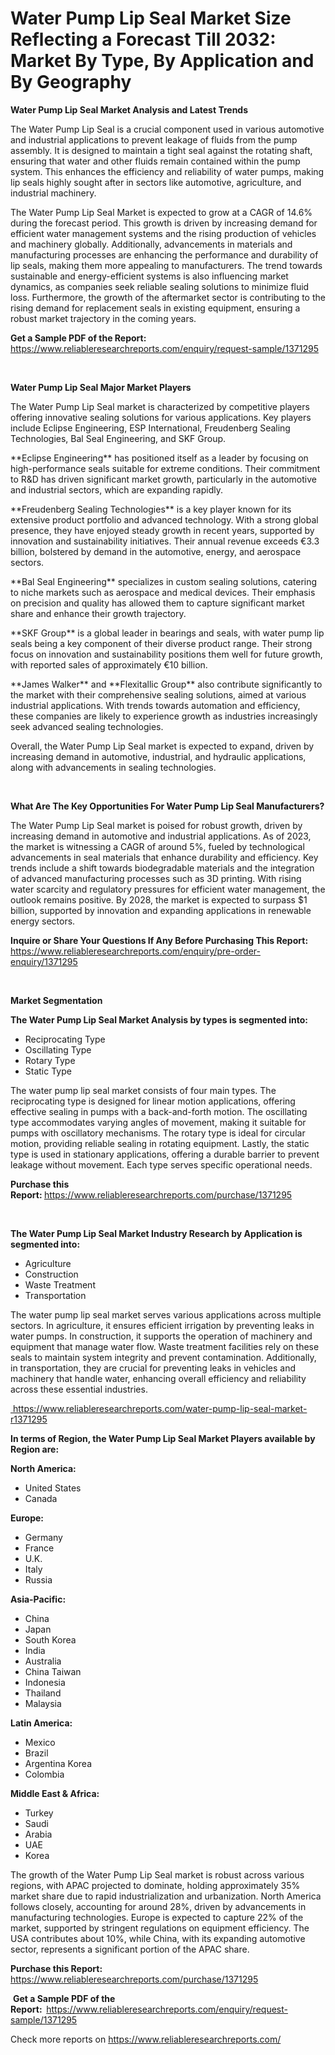 <p><h1>Water Pump Lip Seal Market Size Reflecting a Forecast Till 2032: Market By Type, By Application and By Geography</h1></p><p><strong>Water Pump Lip Seal Market Analysis and Latest Trends</strong></p>
<p><p>The Water Pump Lip Seal is a crucial component used in various automotive and industrial applications to prevent leakage of fluids from the pump assembly. It is designed to maintain a tight seal against the rotating shaft, ensuring that water and other fluids remain contained within the pump system. This enhances the efficiency and reliability of water pumps, making lip seals highly sought after in sectors like automotive, agriculture, and industrial machinery.</p><p>The Water Pump Lip Seal Market is expected to grow at a CAGR of 14.6% during the forecast period. This growth is driven by increasing demand for efficient water management systems and the rising production of vehicles and machinery globally. Additionally, advancements in materials and manufacturing processes are enhancing the performance and durability of lip seals, making them more appealing to manufacturers. The trend towards sustainable and energy-efficient systems is also influencing market dynamics, as companies seek reliable sealing solutions to minimize fluid loss. Furthermore, the growth of the aftermarket sector is contributing to the rising demand for replacement seals in existing equipment, ensuring a robust market trajectory in the coming years.</p></p>
<p><strong>Get a Sample PDF of the Report:&nbsp;</strong> <a href="https://www.reliableresearchreports.com/enquiry/request-sample/1371295?utm_campaign=3325&utm_medium=2&utm_source=Github&utm_content=ia&utm_term=22032025&utm_id=water-pump-lip-seal">https://www.reliableresearchreports.com/enquiry/request-sample/1371295</a></p>
<p>&nbsp;</p>
<p><strong>Water Pump Lip Seal Major Market Players</strong></p>
<p><p>The Water Pump Lip Seal market is characterized by competitive players offering innovative sealing solutions for various applications. Key players include Eclipse Engineering, ESP International, Freudenberg Sealing Technologies, Bal Seal Engineering, and SKF Group. </p><p>**Eclipse Engineering** has positioned itself as a leader by focusing on high-performance seals suitable for extreme conditions. Their commitment to R&D has driven significant market growth, particularly in the automotive and industrial sectors, which are expanding rapidly. </p><p>**Freudenberg Sealing Technologies** is a key player known for its extensive product portfolio and advanced technology. With a strong global presence, they have enjoyed steady growth in recent years, supported by innovation and sustainability initiatives. Their annual revenue exceeds €3.3 billion, bolstered by demand in the automotive, energy, and aerospace sectors.</p><p>**Bal Seal Engineering** specializes in custom sealing solutions, catering to niche markets such as aerospace and medical devices. Their emphasis on precision and quality has allowed them to capture significant market share and enhance their growth trajectory.</p><p>**SKF Group** is a global leader in bearings and seals, with water pump lip seals being a key component of their diverse product range. Their strong focus on innovation and sustainability positions them well for future growth, with reported sales of approximately €10 billion.</p><p>**James Walker** and **Flexitallic Group** also contribute significantly to the market with their comprehensive sealing solutions, aimed at various industrial applications. With trends towards automation and efficiency, these companies are likely to experience growth as industries increasingly seek advanced sealing technologies.</p><p>Overall, the Water Pump Lip Seal market is expected to expand, driven by increasing demand in automotive, industrial, and hydraulic applications, along with advancements in sealing technologies.</p></p>
<p>&nbsp;</p>
<p><strong>What Are The Key Opportunities For Water Pump Lip Seal Manufacturers?</strong></p>
<p><p>The Water Pump Lip Seal market is poised for robust growth, driven by increasing demand in automotive and industrial applications. As of 2023, the market is witnessing a CAGR of around 5%, fueled by technological advancements in seal materials that enhance durability and efficiency. Key trends include a shift towards biodegradable materials and the integration of advanced manufacturing processes such as 3D printing. With rising water scarcity and regulatory pressures for efficient water management, the outlook remains positive. By 2028, the market is expected to surpass $1 billion, supported by innovation and expanding applications in renewable energy sectors.</p></p>
<p><strong>Inquire or Share Your Questions If Any Before Purchasing This Report:</strong> <a href="https://www.reliableresearchreports.com/enquiry/pre-order-enquiry/1371295?utm_campaign=3325&utm_medium=2&utm_source=Github&utm_content=ia&utm_term=22032025&utm_id=water-pump-lip-seal">https://www.reliableresearchreports.com/enquiry/pre-order-enquiry/1371295</a></p>
<p>&nbsp;</p>
<p><strong>Market Segmentation</strong></p>
<p><strong>The Water Pump Lip Seal Market Analysis by types is segmented into:</strong></p>
<p><ul><li>Reciprocating Type</li><li>Oscillating Type</li><li>Rotary Type</li><li>Static Type</li></ul></p>
<p><p>The water pump lip seal market consists of four main types. The reciprocating type is designed for linear motion applications, offering effective sealing in pumps with a back-and-forth motion. The oscillating type accommodates varying angles of movement, making it suitable for pumps with oscillatory mechanisms. The rotary type is ideal for circular motion, providing reliable sealing in rotating equipment. Lastly, the static type is used in stationary applications, offering a durable barrier to prevent leakage without movement. Each type serves specific operational needs.</p></p>
<p><strong>Purchase this Report:&nbsp;</strong><a href="https://www.reliableresearchreports.com/purchase/1371295?utm_campaign=3325&utm_medium=2&utm_source=Github&utm_content=ia&utm_term=22032025&utm_id=water-pump-lip-seal">https://www.reliableresearchreports.com/purchase/1371295</a></p>
<p>&nbsp;</p>
<p><strong>The Water Pump Lip Seal Market Industry Research by Application is segmented into:</strong></p>
<p><ul><li>Agriculture</li><li>Construction</li><li>Waste Treatment</li><li>Transportation</li></ul></p>
<p><p>The water pump lip seal market serves various applications across multiple sectors. In agriculture, it ensures efficient irrigation by preventing leaks in water pumps. In construction, it supports the operation of machinery and equipment that manage water flow. Waste treatment facilities rely on these seals to maintain system integrity and prevent contamination. Additionally, in transportation, they are crucial for preventing leaks in vehicles and machinery that handle water, enhancing overall efficiency and reliability across these essential industries.</p></p>
<p><a href="https://www.reliableresearchreports.com/water-pump-lip-seal-market-r1371295?utm_campaign=3325&utm_medium=2&utm_source=Github&utm_content=ia&utm_term=22032025&utm_id=water-pump-lip-seal">&nbsp;https://www.reliableresearchreports.com/water-pump-lip-seal-market-r1371295</a></p>
<p><strong>In terms of Region, the Water Pump Lip Seal Market Players available by Region are:</strong></p>
<p>
    <p> <strong> North America: </strong>
        <ul>
            <li>United States</li>
            <li>Canada</li>
        </ul>
        </p> 
    <p> <strong> Europe: </strong>
        <ul>
            <li>Germany</li>
            <li>France</li>
            <li>U.K.</li>
            <li>Italy</li>
            <li>Russia</li>
        </ul>
        </p> 
    <p> <strong> Asia-Pacific: </strong>
        <ul>
            <li>China</li>
            <li>Japan</li>
            <li>South Korea</li>
            <li>India</li>
            <li>Australia</li>
            <li>China Taiwan</li>
            <li>Indonesia</li>
            <li>Thailand</li>
            <li>Malaysia</li>
        </ul>
        </p> 
    <p> <strong> Latin America: </strong>
        <ul>
            <li>Mexico</li>
            <li>Brazil</li>
            <li>Argentina Korea</li>
            <li>Colombia</li>
        </ul>
        </p> 
    <p> <strong> Middle East & Africa: </strong>
        <ul>
            <li>Turkey</li>
            <li>Saudi</li>
            <li>Arabia</li>
            <li>UAE</li>
            <li>Korea</li>
        </ul>
    </p>
    </p>
<p><p>The growth of the Water Pump Lip Seal market is robust across various regions, with APAC projected to dominate, holding approximately 35% market share due to rapid industrialization and urbanization. North America follows closely, accounting for around 28%, driven by advancements in manufacturing technologies. Europe is expected to capture 22% of the market, supported by stringent regulations on equipment efficiency. The USA contributes about 10%, while China, with its expanding automotive sector, represents a significant portion of the APAC share.</p></p>
<p><strong>Purchase this Report: </strong><a href="https://www.reliableresearchreports.com/purchase/1371295?utm_campaign=3325&utm_medium=2&utm_source=Github&utm_content=ia&utm_term=22032025&utm_id=water-pump-lip-seal">https://www.reliableresearchreports.com/purchase/1371295</a></p>
<p>&nbsp;<strong>Get a Sample PDF of the Report:&nbsp;&nbsp;</strong><a href="https://www.reliableresearchreports.com/enquiry/request-sample/1371295?utm_campaign=3325&utm_medium=2&utm_source=Github&utm_content=ia&utm_term=22032025&utm_id=water-pump-lip-seal">https://www.reliableresearchreports.com/enquiry/request-sample/1371295</a></p>
<p><strong></strong></p>
<p>Check more reports on <a href="https://www.reliableresearchreports.com/?utm_campaign=3325&utm_medium=2&utm_source=Github&utm_content=ia&utm_term=22032025&utm_id=water-pump-lip-seal">https://www.reliableresearchreports.com/</a></p>